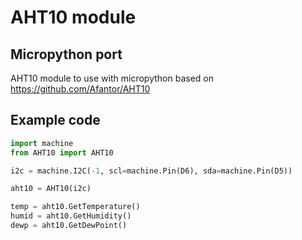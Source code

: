 # AHT10 module

## Micropython port
AHT10 module to use with micropython
based on https://github.com/Afantor/AHT10

## Example code
```python
import machine
from AHT10 import AHT10

i2c = machine.I2C(-1, scl=machine.Pin(D6), sda=machine.Pin(D5))

aht10 = AHT10(i2c)

temp = aht10.GetTemperature()
humid = aht10.GetHumidity()
dewp = aht10.GetDewPoint()

```

# 
